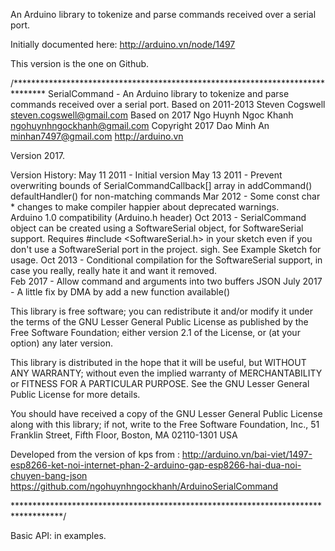 An Arduino library to tokenize and parse commands received over a serial port. 

Initially documented here: http://arduino.vn/node/1497

This version is the one on Github. 

/******************************************************************************* 
SerialCommand - An Arduino library to tokenize and parse commands received over
a serial port. 
Based on 2011-2013 Steven Cogswell  <steven.cogswell@gmail.com>
Based on 2017 Ngo Huynh Ngoc Khanh <ngohuynhngockhanh@gmail.com>
Copyright 2017 Dao Minh An <minhan7497@gmail.com>
http://arduino.vn

Version 2017.   

Version History:
May 11 2011 - Initial version
May 13 2011 -	Prevent overwriting bounds of SerialCommandCallback[] array in addCommand()
			defaultHandler() for non-matching commands
Mar 2012 - Some const char * changes to make compiler happier about deprecated warnings.  
           Arduino 1.0 compatibility (Arduino.h header) 
Oct 2013 - SerialCommand object can be created using a SoftwareSerial object, for SoftwareSerial
           support.  Requires #include <SoftwareSerial.h> in your sketch even if you don't use 
           a SoftwareSerial port in the project.  sigh.   See Example Sketch for usage. 
Oct 2013 - Conditional compilation for the SoftwareSerial support, in case you really, really
           hate it and want it removed.  
Feb 2017 - Allow command and arguments into two buffers JSON
July 2017 - A little fix by DMA by add a new function available()

This library is free software; you can redistribute it and/or
modify it under the terms of the GNU Lesser General Public
License as published by the Free Software Foundation; either
version 2.1 of the License, or (at your option) any later version.

This library is distributed in the hope that it will be useful,
but WITHOUT ANY WARRANTY; without even the implied warranty of
MERCHANTABILITY or FITNESS FOR A PARTICULAR PURPOSE.  See the GNU
Lesser General Public License for more details.

You should have received a copy of the GNU Lesser General Public
License along with this library; if not, write to the Free Software
Foundation, Inc., 51 Franklin Street, Fifth Floor, Boston, MA  02110-1301  USA

Developed from the version of kps from : http://arduino.vn/bai-viet/1497-esp8266-ket-noi-internet-phan-2-arduino-gap-esp8266-hai-dua-noi-chuyen-bang-json
                                         https://github.com/ngohuynhngockhanh/ArduinoSerialCommand

***********************************************************************************/


Basic API: in examples.




                                         
